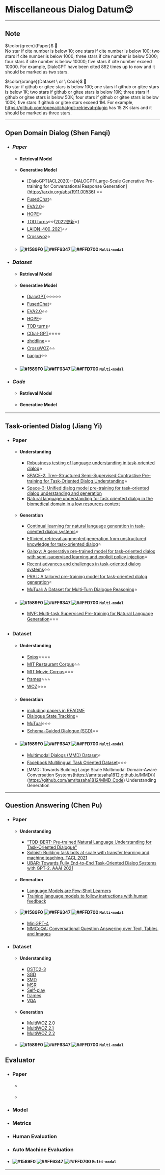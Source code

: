 # **Miscellaneous Dialog Datum**:blush:  

___  
## __Note__  
$\color{green}{Paper}$ :dart:  
No star if cite number is below 10;  one stars if cite number is below 100;  two stars if cite number is below 1000; three stars if cite number is below 5000; four stars if cite number is below 10000;  five stars if cite number exceed 10000. For example, DialoGPT have been cited 892 times up to now and it should be marked as two stars. 

$\color{orange}{Dataset \ or \ Code\}$ :dart:  
No star if github or gitee stars is below 100;  one stars if github or gitee stars is below 1K;  two stars if github or gitee stars is below 10K; three stars if github or gitee stars is below 50K; four stars if github or gitee stars is below 100K;  five stars if github or gitee stars exceed 1M. For example, https://github.com/openai/chatgpt-retrieval-plugin has 15.2K stars and it should be marked as three stars.  

___  
## Open Domain Dialog  (Shen Fanqi)  
* ### _Paper_  
  * #### Retrieval Model  
  * #### Generative Model   
    * [DialoGPT(ACL2020)--DIALOGPT:Large-Scale Generative Pre-training for Conversational Response Generation] 
     (https://arxiv.org/abs/1911.00536) :star::star:   
    * [FusedChat](https://ojs.aaai.org/index.php/AAAI/article/view/21416):star:
    * [EVA2.0](https://link.springer.com/article/10.1007/s11633-022-1387-3):star:
    * [HOPE](https://dl.acm.org/doi/abs/10.1145/3488560.3498509):star:
    * [TOD turns](https://arxiv.org/abs/2004.06871):star::star:([2022更新](https://ojs.aaai.org/index.php/AAAI/article/view/21416):star:)
    * [LAION-400_2021](https://arxiv.org/abs/2111.02114):star::star:
    * [Crosswoz](https://direct.mit.edu/tacl/article/doi/10.1162/tacl_a_00314/96453/CrossWOZ-A-Large-Scale-Chinese-Cross-Domain-Task):star:
  * #### ![#1589F0](https://via.placeholder.com/15/1589F0/000000?text=+) ![##FF6347](https://via.placeholder.com/15/ff6347/000000?text=+) ![##FFD700](https://via.placeholder.com/15/ffd700/000000?text=+) `Multi-modal`
    
* ### _Dataset_   
  * #### Retrieval Model  
  * #### Generative Model  
    * [DialoGPT](https://github.com/huggingface/transformers):star::star::star::star::star:
    * [FusedChat](https://github.com/tomyoung903/FusedChat):star:
    * [EVA2.0](https://github.com/thu-coai/EVA):star::star:
    * [HOPE](https://github.com/LCS2-IIITD/SPARTA_WSDM2022):star:
    * [TOD turns](https://github.com/tomyoung903/FusedChat):star:
    * [CDial-GPT](https://github.com/thu-coai/CDial-GPT):star::star::star::star:
    * [zhddline](https://github.com/zll17/Neural_Topic_Models):star::star:
    * [CrossWOZ](https://github.com/thu-coai/CrossWOZ):star::star:
    * [banjori](https://github.com/baderj/domain_generation_algorithms):star::star:
  * #### ![#1589F0](https://via.placeholder.com/15/1589F0/000000?text=+) ![##FF6347](https://via.placeholder.com/15/ff6347/000000?text=+) ![##FFD700](https://via.placeholder.com/15/ffd700/000000?text=+) `Multi-modal`

* ### _Code_   
  * #### Retrieval Model  
  * #### Generative Model 

***  
## Task-oriented Dialog  (Jiang Yi)  
* ### Paper  
  * #### Understanding  
    * [Robustness testing of language understanding in task-oriented dialog](https://arxiv.org/abs/2012.15262):star:
    * [SPACE-2: Tree-Structured Semi-Supervised Contrastive Pre-training for Task-Oriented Dialog Understanding](https://arxiv.org/abs/2209.06638):star:
    * [Space-3: Unified dialog model pre-training for task-oriented dialog understanding and generation](https://arxiv.org/abs/2209.06664)
    * [Natural language understanding for task oriented dialog in the biomedical domain in a low resources context](https://arxiv.org/abs/1811.09417)
  * #### Generation 
    * [Continual learning for natural language generation in task-oriented dialog systems](https://arxiv.org/abs/2010.00910):star:  
    * [Efficient retrieval augmented generation from unstructured knowledge for task-oriented dialog](https://arxiv.org/abs/2102.04643):star:
    * [Galaxy: A generative pre-trained model for task-oriented dialog with semi-supervised learning and explicit policy injection](https://ojs.aaai.org/index.php/AAAI/article/view/21320):star:
    * [Recent advances and challenges in task-oriented dialog systems](https://link.springer.com/article/10.1007/s11431-020-1692-3):star::star:
    * [PRAL: A tailored pre-training model for task-oriented dialog generation](https://aclanthology.org/2021.acl-short.40/):star:
    * [ MuTual: A Dataset for Multi-Turn Dialogue Reasoning](https://paperswithcode.com/paper/mutual-a-dataset-for-multi-turn-dialogue):star:
  * #### ![#1589F0](https://via.placeholder.com/15/1589F0/000000?text=+) ![##FF6347](https://via.placeholder.com/15/ff6347/000000?text=+) ![##FFD700](https://via.placeholder.com/15/ffd700/000000?text=+) `Multi-modal`  
    * [MVP: Multi-task Supervised Pre-training for Natural Language Generation](https://paperswithcode.com/paper/mvp-multi-task-supervised-pre-training-for):star::star::star: 
* ### Dataset  
  * #### Understanding  
    * [Snips](https://github.com/snipsco/nlu-benchmark/tree/master/2017-06-custom-intent-engines):star::star::star::star: 
    * [MIT Restaurant Corpus](https://groups.csail.mit.edu/sls/downloads/restaurant/):star::star:
    * [MIT Movie Corpus](https://groups.csail.mit.edu/sls/downloads/movie/):star::star::star:
    * [frames](https://datasets.maluuba.com/Frames/dl):star::star::star:
    * [WOZ](https://paperswithcode.com/paper/multiwoz-a-large-scale-multi-domain-wizard-of):star::star::star:
  * #### Generation 
    * [including papers in README](https://github.com/songsonggithub/Task-Oriented-Dialogue-Dataset-Survey) 
    * [Dialogue State Tracking](https://github.com/AtmaHou/Task-Oriented-Dialogue-Research-Progress-Survey):star:
    * [MuTual](https://paperswithcode.com/paper/mutual-a-dataset-for-multi-turn-dialogue):star::star::star:
    * [Schema-Guided Dialogue (SGD)](https://github.com/google-research-datasets/dstc8-schema-guided-dialogue):star::star:
  * #### ![#1589F0](https://via.placeholder.com/15/1589F0/000000?text=+) ![##FF6347](https://via.placeholder.com/15/ff6347/000000?text=+) ![##FFD700](https://via.placeholder.com/15/ffd700/000000?text=+) `Multi-modal` 
    * [Multimodal Dialogs (MMD) Dataset](https://github.com/AtmaHou/Task-Oriented-Dialogue-Research-Progress-Survey):star: 
    * [Facebook Multilingual Task Oriented Dataset](https://fb.me/multilingual_task_oriented_data):star::star::star:
    * [MMD: Towards Building Large Scale Multimodal Domain-Aware Conversation Systems(https://amritasaha1812.github.io/MMD/)]  
      (https://github.com/amritasaha1812/MMD_Code)
Understanding  
Generation  
***  
## Question Answering  (Chen Pu)  
* ### Paper  
  * #### Understanding  
    * ["TOD-BERT: Pre-trained Natural Language Understanding for Task-Oriented Dialogue"](https://aclanthology.org/2020.emnlp-main.66.pdf)
    * [Soloist: Building task bots at scale with transfer learning and machine teaching. TACL 2021](https://github.com/pengbaolin/soloist)
    * [UBAR: Towards Fully End-to-End Task-Oriented Dialog Systems with GPT-2. AAAI 2021](https://github.com/TonyNemo/UBAR-MultiWOZ)
  * #### Generation  
    * [Language Models are Few-Shot Learners](https://arxiv.org/abs/2005.14165)
    * [Training language models to follow instructions with human feedback](https://arxiv.org/abs/2203.02155)
  * #### ![#1589F0](https://via.placeholder.com/15/1589F0/000000?text=+) ![##FF6347](https://via.placeholder.com/15/ff6347/000000?text=+) ![##FFD700](https://via.placeholder.com/15/ffd700/000000?text=+) `Multi-modal` 
    * [MiniGPT-4](https://minigpt-4.github.io/)
    * [MMCoQA: Conversational Question Answering over Text, Tables, and Images](https://aclanthology.org/2022.acl-long.290/)
* ### Dataset  
  * #### Understanding  
    * [DSTC2-3](https://github.com/matthen/dstc)
    * [SGD](https://ojs.aaai.org//index.php/AAAI/article/view/6394)
    * [SMD](https://pubmed.ncbi.nlm.nih.gov/11125075/)
    * [MSR](https://msropendata.com/datasets/14e910fa-af4a-4a6a-b3b5-fef2f688c923)
    * [Self-play](https://aclanthology.org/N18-1187.pdf)
    * [frames](https://github.com/Maluuba/frames)
    * [VQA](https://visualqa.org/download.html)
  * #### Generation 
    * [MultiWOZ 2.0](https://aclanthology.org/D18-1547/) 
    * [MultiWOZ 2.1](https://arxiv.org/abs/1907.01669)
    * [MultiWOZ 2.2](https://aclanthology.org/2020.nlp4convai-1.13/)
  * #### ![#1589F0](https://via.placeholder.com/15/1589F0/000000?text=+) ![##FF6347](https://via.placeholder.com/15/ff6347/000000?text=+) ![##FFD700](https://via.placeholder.com/15/ffd700/000000?text=+) `Multi-modal`

## Evaluator
* ### Paper  
  * ####  
  * #### 
* ### Model

* ### Metrics


* ### Human Evaluation

* ### Auto Machine Evaluation

* #### ![#1589F0](https://via.placeholder.com/15/1589F0/000000?text=+) ![##FF6347](https://via.placeholder.com/15/ff6347/000000?text=+) ![##FFD700](https://via.placeholder.com/15/ffd700/000000?text=+) `Multi-modal`
***
